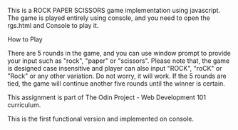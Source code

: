 This is a ROCK PAPER SCISSORS game implementation using javascript. The game is played entirely using console, and you need to open the rgs.html and Console to play it. 

How to Play

There are 5 rounds in the game, and you can use window prompt to provide your input such as "rock", "paper" or "scissors". Please note that, the game is designed case insensitive and player can also input "ROCK", "roCK" or "Rock" or any other variation. Do not worry, it will work.
If the 5 rounds are tied, the game will continue another five rounds until the winner is certain.


This assignment is part of The Odin Project - Web Development 101 curriculum.


This is the first functional version and implemented on console.